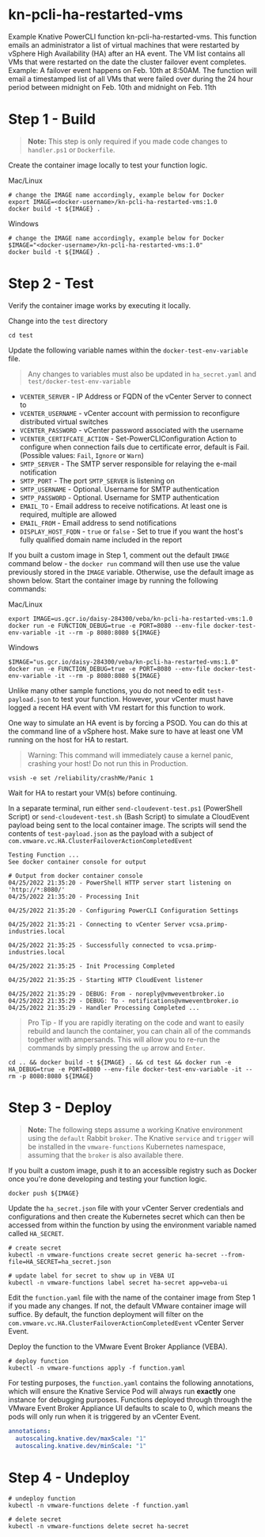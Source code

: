 # kn-pcli-ha-restarted-vms
Example Knative PowerCLI function kn-pcli-ha-restarted-vms. This function emails an administrator a list of virtual machines that were restarted by vSphere High Availability (HA) after an HA event. The VM list contains all VMs that were restarted on the date the cluster failover event completes. Example: A failover event happens on Feb. 10th at 8:50AM. The function will email a timestamped list of all VMs that were failed over during the 24 hour period between midnight on Feb. 10th and midnight on Feb. 11th

# Step 1 - Build

> **Note:** This step is only required if you made code changes to `handler.ps1`
> or `Dockerfile`.

Create the container image locally to test your function logic.

Mac/Linux
```
# change the IMAGE name accordingly, example below for Docker
export IMAGE=<docker-username>/kn-pcli-ha-restarted-vms:1.0
docker build -t ${IMAGE} .
```

Windows
```
# change the IMAGE name accordingly, example below for Docker
$IMAGE="<docker-username>/kn-pcli-ha-restarted-vms:1.0"
docker build -t ${IMAGE} .
```
# Step 2 - Test

Verify the container image works by executing it locally.

Change into the `test` directory
```console
cd test
```

Update the following variable names within the `docker-test-env-variable` file.
> Any changes to variables must also be updated in `ha_secret.yaml` and `test/docker-test-env-variable`

* `VCENTER_SERVER` - IP Address or FQDN of the vCenter Server to connect to
* `VCENTER_USERNAME` - vCenter account with permission to reconfigure distributed virtual switches
* `VCENTER_PASSWORD` - vCenter password associated with the username
* `VCENTER_CERTIFCATE_ACTION` - Set-PowerCLIConfiguration Action to configure when connection fails due to certificate error, default is Fail. (Possible values: `Fail`, `Ignore` or `Warn`)
* `SMTP_SERVER` - The SMTP server responsible for relaying the e-mail notification
* `SMTP_PORT` - The port `SMTP_SERVER` is listening on
* `SMTP_USERNAME` - Optional. Username for SMTP authentication
* `SMTP_PASSWORD` - Optional. Username for SMTP authentication
* `EMAIL_TO` - Email address to receive notifications. At least one is required, multiple are allowed
* `EMAIL_FROM` - Email address to send notifications
* `DISPLAY_HOST_FQDN` - `true` or `false` - Set to true if you want the host's fully qualified domain name included in the report

If you built a custom image in Step 1, comment out the default `IMAGE` command below - the `docker run` command will then use use the value previously stored in the `IMAGE` variable. Otherwise, use the default image as shown below.  Start the container image by running the following commands:

Mac/Linux
```console
export IMAGE=us.gcr.io/daisy-284300/veba/kn-pcli-ha-restarted-vms:1.0
docker run -e FUNCTION_DEBUG=true -e PORT=8080 --env-file docker-test-env-variable -it --rm -p 8080:8080 ${IMAGE}
```
Windows
```console
$IMAGE="us.gcr.io/daisy-284300/veba/kn-pcli-ha-restarted-vms:1.0"
docker run -e FUNCTION_DEBUG=true -e PORT=8080 --env-file docker-test-env-variable -it --rm -p 8080:8080 ${IMAGE}
```

Unlike many other sample functions, you do not need to edit `test-payload.json` to test your function. However, your vCenter must have logged a recent HA event with VM restart for this function to work.

One way to simulate an HA event is by forcing a PSOD. You can do this at the command line of a vSphere host. Make sure to have at least one VM running on the host for HA to restart.
> Warning: This command will immediately cause a kernel panic, crashing your host! Do not run this in Production.
```console
vsish -e set /reliability/crashMe/Panic 1
```
Wait for HA to restart your VM(s) before continuing.

In a separate terminal, run either `send-cloudevent-test.ps1` (PowerShell Script) or `send-cloudevent-test.sh` (Bash Script) to simulate a CloudEvent payload being sent to the local container image. The scripts will send the contents of `test-payload.json` as the payload with a subject of `com.vmware.vc.HA.ClusterFailoverActionCompletedEvent`

```console
Testing Function ...
See docker container console for output

# Output from docker container console
04/25/2022 21:35:20 - PowerShell HTTP server start listening on 'http://*:8080/'
04/25/2022 21:35:20 - Processing Init

04/25/2022 21:35:20 - Configuring PowerCLI Configuration Settings

04/25/2022 21:35:21 - Connecting to vCenter Server vcsa.primp-industries.local

04/25/2022 21:35:25 - Successfully connected to vcsa.primp-industries.local

04/25/2022 21:35:25 - Init Processing Completed

04/25/2022 21:35:25 - Starting HTTP CloudEvent listener

04/25/2022 21:35:29 - DEBUG: From - noreply@vmweventbroker.io
04/25/2022 21:35:29 - DEBUG: To - notifications@vmweventbroker.io
04/25/2022 21:35:29 - Handler Processing Completed ...
```

> Pro Tip - If you are rapidly iterating on the code and want to easily rebuild and launch the container,
> you can chain all of the commands together with ampersands. This will allow you to re-run
> the commands by simply pressing the `up` arrow and `Enter`.

```console
cd .. && docker build -t ${IMAGE} . && cd test && docker run -e HA_DEBUG=true -e PORT=8080 --env-file docker-test-env-variable -it --rm -p 8080:8080 ${IMAGE}
```
# Step 3 - Deploy

> **Note:** The following steps assume a working Knative environment using the
`default` Rabbit `broker`. The Knative `service` and `trigger` will be installed in the
`vmware-functions` Kubernetes namespace, assuming that the `broker` is also available there.

If you built a custom image, push it to an accessible registry such as Docker once you're done developing and testing your function logic.

```console
docker push ${IMAGE}
```

Update the `ha_secret.json` file with your vCenter Server credentials and configurations and then create the Kubernetes secret which can then be accessed from within the function by using the environment variable named called `HA_SECRET`.

```console
# create secret
kubectl -n vmware-functions create secret generic ha-secret --from-file=HA_SECRET=ha_secret.json

# update label for secret to show up in VEBA UI
kubectl -n vmware-functions label secret ha-secret app=veba-ui
```

Edit the `function.yaml` file with the name of the container image from Step 1 if you made any changes. If not, the default VMware container image will suffice. By default, the function deployment will filter on the `com.vmware.vc.HA.ClusterFailoverActionCompletedEvent` vCenter Server Event.

Deploy the function to the VMware Event Broker Appliance (VEBA).

```console
# deploy function
kubectl -n vmware-functions apply -f function.yaml
```

For testing purposes, the `function.yaml` contains the following annotations, which will ensure the Knative Service Pod will always run **exactly** one instance for debugging purposes. Functions deployed through through the VMware Event Broker Appliance UI defaults to scale to 0, which means the pods will only run when it is triggered by an vCenter Event.

```yaml
annotations:
  autoscaling.knative.dev/maxScale: "1"
  autoscaling.knative.dev/minScale: "1"
```

# Step 4 - Undeploy

```console
# undeploy function
kubectl -n vmware-functions delete -f function.yaml

# delete secret
kubectl -n vmware-functions delete secret ha-secret
```
